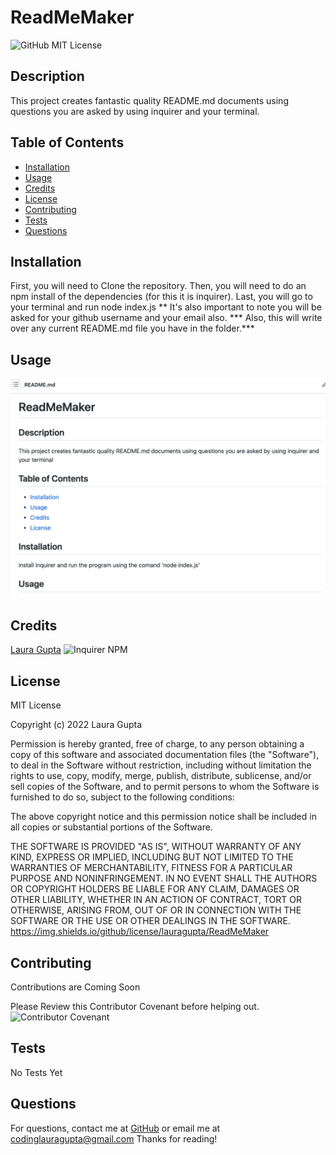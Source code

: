 # ReadMeMaker  

![GitHub MIT License](https://img.shields.io/badge/license-MIT-blue)

## Description  

This project creates fantastic quality README.md documents using questions you are asked by using inquirer and your terminal.  

## Table of Contents   

* [Installation](#installation)
* [Usage](#usage)
* [Credits](#credits)
* [License](#license)
* [Contributing](#contributing)
* [Tests](#tests)
* [Questions](#questions)

## Installation

First, you will need to Clone the repository. Then, you will need to do an npm install of the dependencies (for this it is inquirer). Last, you will go to your terminal and run node index.js  ** It's also important to note you will be asked for your github username and your email also. *** Also, this will write over any current README.md file you have in the folder.***

## Usage 

![Photo of README.md created by ReadMeMaker](assets/screenshot.png)

## Credits
[Laura Gupta](https://github.com/lauragupta)
![Inquirer NPM](https://www.npmjs.com/package/inquirer)

## License
MIT License

Copyright (c) 2022 Laura Gupta

Permission is hereby granted, free of charge, to any person obtaining a copy
of this software and associated documentation files (the "Software"), to deal
in the Software without restriction, including without limitation the rights
to use, copy, modify, merge, publish, distribute, sublicense, and/or sell
copies of the Software, and to permit persons to whom the Software is
furnished to do so, subject to the following conditions:

The above copyright notice and this permission notice shall be included in all
copies or substantial portions of the Software.

THE SOFTWARE IS PROVIDED "AS IS", WITHOUT WARRANTY OF ANY KIND, EXPRESS OR
IMPLIED, INCLUDING BUT NOT LIMITED TO THE WARRANTIES OF MERCHANTABILITY,
FITNESS FOR A PARTICULAR PURPOSE AND NONINFRINGEMENT. IN NO EVENT SHALL THE
AUTHORS OR COPYRIGHT HOLDERS BE LIABLE FOR ANY CLAIM, DAMAGES OR OTHER
LIABILITY, WHETHER IN AN ACTION OF CONTRACT, TORT OR OTHERWISE, ARISING FROM,
OUT OF OR IN CONNECTION WITH THE SOFTWARE OR THE USE OR OTHER DEALINGS IN THE
SOFTWARE.
https://img.shields.io/github/license/lauragupta/ReadMeMaker

## Contributing
Contributions are Coming Soon

Please Review this Contributor Covenant before helping out. 
![Contributor Covenant](https://www.contributor-covenant.org/) 

## Tests

No Tests Yet

## Questions 
For questions, contact me at [GitHub](https://github.com/lauragupta) or email me at <codinglauragupta@gmail.com>
Thanks for reading!